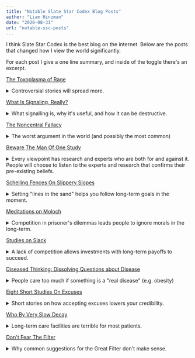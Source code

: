 ```yaml
---
title: "Notable Slate Star Codex Blog Posts"
author: "Liam Hinzman"
date: "2020-08-31"
url: "notable-ssc-posts"
...
```


I think Slate Star Codex is the best blog on the internet. Below are the posts that changed how I view the world significantly.

For each post I give a one line summary, and inside of the toggle there's an excerpt.

[The Toxoplasma of Rage][001]

<details>
<summary>
Controversial stories will spread more.
</summary>

> Publicizing how strongly you believe an accusation that is obviously true signals nothing. Only controversial things get spread. A rape allegation will only be spread if it's dubious enough to split people in half along lines corresponding to identity politics. This is why so much coverage [on rape allegations] focuses on the proposal that all accused rapists should be treated as guilty until proven innocent.
</details>

[What Is Signaling, Really?][005]

<details>
<summary>
What signalling is, why it's useful, and how it can be destructive.
</summary>

> A signal is a method of conveying information among not-necessarily-trustworthy parties by performing an action which is more likely or less costly if the information is true than if it is not true. Because signals are often costly, they can sometimes lead to a depressing waste of resources, but in other cases they may be the only way to believably convey important information.
>
> For example, [signaling is why] rational employers will base decisions upon - and rational employees enroll in - college courses, even if those courses teach nothing of any value [as long as passing college courses signals something important].
</details>

[The Noncentral Fallacy][008]

<details>
<summary>
The worst argument in the world (and possibly the most common)
</summary>

> Somewhere between many and most of the bad arguments in politics, philosophy and culture take some form of the noncentral fallacy
> 
> Suppose someone wants to build a statue honoring Martin Luther King Jr. for his nonviolent resistance to racism. An opponent of the statue objects: "But Martin Luther King was a criminal!"
> 
> Any historian can confirm this is correct. A criminal is technically someone who breaks the law, and King knowingly broke a law against peaceful anti-segregation protest - hence his famous Letter from Birmingham Jail.
> 
> But in this case calling Martin Luther King a criminal is the noncentral. The archetypal criminal is a mugger or bank robber. He is driven only by greed, preys on the innocent, and weakens the fabric of society. Since we don't like these things, calling someone a "criminal" naturally lowers our opinion of them.
> 
> The opponent is saying "Because you don't like criminals, and Martin Luther King is a criminal, you should stop liking Martin Luther King." But King doesn't share the important criminal features of being driven by greed, preying on the innocent, or weakening the fabric of society that made us dislike criminals in the first place. Therefore, even though he is a criminal, there is no reason to dislike King.
</details>

[Beware The Man Of One Study][009]

<details>
<summary>
Every viewpoint has research and experts who are both for and against it. People will choose to listen to the experts and research that confirms their pre-existing beliefs.
</summary>

> If you are a conservative, what you will find on the sites you trust [about minimum wage] will be something like this:
>
> Economic theory has always shown that minimum wage increases decrease employment, but the Left has never been willing to accept this basic fact. In 1992, they trumpeted a single study by Card and Krueger that purported to show no negative effects from a minimum wage increase. This study was immediately debunked and found to be based on statistical malpractice and "massaging the numbers". Since then, dozens of studies have come out confirming what we knew all along – that a high minimum wage is economic suicide. Systematic reviews and meta-analyses (Neumark 2006, Boockman 2010) consistently show that an overwhelming majority of the research agrees on this fact – as do 73% of economists. That's why five hundred top economists recently signed a letter urging policy makers not to buy into discredited liberal minimum wage theories. Instead of listening to starry-eyed liberal woo, listen to the empirical evidence and an overwhelming majority of economists and oppose a raise in the minimum wage.
> 
> And if you are a leftist, what you will find on the sites you trust will be something like this:
> 
> People used to believe that the minimum wage decreased unemployment. But Card and Krueger's famous 1992 study exploded that conventional wisdom. Since then, the results have been replicated over fifty times, and further meta-analyses (Card and Krueger 1995, Dube 2010) have found no evidence of any effect. Leading economists agree by a 4 to 1 margin that the benefits of raising the minimum wage outweigh the costs, and that's why more than 600 of them have signed a petition telling the government to do exactly that. Instead of listening to conservative scare tactics based on long-debunked theories, listen to the empirical evidence and the overwhelming majority of economists and support a raise in the minimum wage.
</details>

[Schelling Fences On Slippery Slopes][006]

<details>
<summary>
Setting "lines in the sand" helps you follow long-term goals in the moment.
</summary>

> One evening, I start playing Sid Meier's Civilization. I have work tomorrow, so I want to stop and go to sleep by midnight.
>
> At midnight, I consider my alternatives. For the moment, I feel an urge to keep playing Civilization. But I know I'll be miserable tomorrow if I haven't gotten enough sleep. Ten minutes' sleep here or there doesn't make any difference. So I say: "I will play Civilization for ten minutes - 'just one more turn' - and then I will go to bed."
> 
> Time passes. It is now 12:10. I value the next ten minutes a lot, and subsequent times much less. And so I say: I will play until 12:20, ten minutes sleep here or there not making much difference, and then sleep.
> 
> And so on until my empire bestrides the globe and the rising sun peeps through my windows.
> 
> The solution is [as follows]. If I consider the problem early in the evening, I can precommit to midnight as a nice round number that makes a good Schelling point. Then, when deciding whether or not to play after midnight, I can treat my decision not as "Midnight or 12:10" - because 12:10 will always win that particular race - but as "Midnight or abandoning the only credible Schelling point and probably playing all night", which will be sufficient to scare me into turning off the computer.
</details>

[Meditations on Moloch][002]

<details>
<summary>
Competition in prisoner's dilemmas leads people to ignore morals in the long-term.
</summary>

[DM me on Twitter][012] if you find a good excerpt from this essay.
</details>

[Studies on Slack][003]

<details>
<summary>
A lack of competition allows investments with long-term payoffs to succeed.
</summary>

> The Old World contains Rome and China. The New World contains Aztecs. Rome and China are very close to each other. Now what happens [if this was a game of Civilization V]?
>
> Rome and China spend the Stone, Bronze, and Iron Ages hacking each other to bits. Aztecs spend those Ages building cities, researching technologies, and building unique Wonders of the World that provide powerful bonuses. In 1492, they discover Galleons and start crossing the ocean. The powerful and advanced Aztec empire crushes the exhausted axe-wielding Romans and Chinese.
>
> This is another story about slack. The Aztecs had it – they were under no competitive pressure to do things that paid off next turn. The Romans and Chinese didn't – they had to be at the top of their game every single turn, or their neighbor would conquer them. If there was an option that made you 10% weaker next turn in exchange for making you 100% stronger ten turns down the line, the Aztecs could take it without a second thought; the Romans and Chinese would probably have to pass.
</details>

[Diseased Thinking: Dissolving Questions about Disease][004]

<details>
<summary>
People care too much if something is a "real disease" (e.g. obesity)
</summary>

> Our attitudes toward people with marginal conditions mainly reflect a deontologist libertarian (libertarian as in "free will", not as in "against government") model of blame. In this concept, people make decisions using their free will, a spiritual entity operating free from biology or circumstance. People who make good decisions are intrinsically good people and deserve good treatment; people who make bad decisions are intrinsically bad people and deserve bad treatment.
>
> But people who make bad decisions for reasons that are outside of their free will may not be intrinsically bad people, and may therefore be absolved from deserving bad treatment. For example, if a normally peaceful person has a brain tumor that affects areas involved in fear and aggression, they go on a crazy killing spree, and then they have their brain tumor removed and become a peaceful person again, many people would be willing to accept that the killing spree does not reflect negatively on them or open them up to deserving bad treatment, since it had biological and not spiritual causes.
> 
> Under this model, deciding whether a condition is biological or spiritual becomes very important, and the rationale for worrying over whether something "is a real disease" or not is plain to see. Without figuring out this extremely difficult question, we are at risk of either blaming people for things they don't deserve, or else letting them off the hook when they commit a sin, both of which, to libertarian deontologists, would be terrible things. But determining whether marginal conditions like depression have a spiritual or biological cause is difficult, and no one knows how to do it reliably.
</details>

[Eight Short Studies On Excuses][007]

<details>
<summary>
Short stories on how accepting excuses lowers your credibility.
</summary>

> [A collection of stories where] the first party wants to credibly pre-commit to a rule, but also has incentives to forgive other people's deviations from the rule. The second party breaks the rules, but comes up with an excuse for why its infraction should be forgiven.
> 
> The first party's response is based not only on whether the person's excuse is believable, not even on whether the person's excuse is morally valid, but on whether the excuse can be accepted without straining the credibility of their previous pre-commitment.
> 
> The general principle is that by accepting an excuse, a rule-maker is also committing themselves to accepting all equally good excuses in the future.
</details>

[Who By Very Slow Decay][010]

<details>
<summary>
Long-term care facilities are terrible for most patients.
</summary>

> This is the way many of my patients die. Old, limbless, bedridden, ulcerated, in a puddle of waste, gasping for breath, loopy on morphine, hopelessly demented, in a sterile hospital room.
</details>

[Don't Fear The Filter][011]

<details>
<summary>
Why common suggestions for the Great Filter don't make sense.
</summary>

> No knows specifically what the Great Filter is, but generally it's "that thing that blocks planets from growing spacefaring civilizations". The planet goes some of the way towards a spacefaring civilization, and then stops. The most important thing to remember about the Great Filter is that it is very good at what it does. If even one planet in a billion light-year radius had passed through the Great Filter, we would expect to see its inhabitants everywhere. Since we don't, we know that whatever it is it's very thorough.
> 
> Various candidates have been proposed, including "it's really hard for life to come into existence", “it's really hard for complex cells to form", “it's really hard for animals to evolve intelligent", and “actually space is full of aliens but they are hiding their existence from us for some reason".
> 
> This essay isn't about proposing new [possible filters]. It's about saying why the old ones won't work.
</details>

## <!-- Links -->
[001]: https://slatestarcodex.com/2014/12/17/the-toxoplasma-of-rage/
[002]: https://slatestarcodex.com/2014/07/30/meditations-on-moloch/
[003]: http://slatestarcodex.com/2020/05/12/studies-on-slack/
[004]: http://lesswrong.com/lw/2as/diseased_thinking_dissolving_questions_about/

[005]: https://www.lesswrong.com/posts/KheBaeW8Pi7LwewoF/what-is-signaling-really
[006]: https://www.lesswrong.com/posts/Kbm6QnJv9dgWsPHQP/schelling-fences-on-slippery-slopes
[007]: https://www.lesswrong.com/posts/gFMH3Cqw4XxwL69iy/eight-short-studies-on-excuses
[008]: https://www.lesswrong.com/posts/yCWPkLi8wJvewPbEp/the-noncentral-fallacy-the-worst-argument-in-the-world
[009]: https://slatestarcodex.com/2014/12/12/beware-the-man-of-one-study/
[010]: https://slatestarcodex.com/2013/07/17/who-by-very-slow-decay/
[011]: https://slatestarcodex.com/2014/05/28/dont-fear-the-filter/
[012]: https://twitter.com/LiamHinzman

